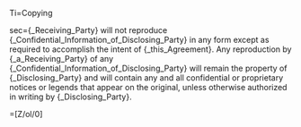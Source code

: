 Ti=Copying

sec={_Receiving_Party} will not reproduce {_Confidential_Information_of_Disclosing_Party} in any form except as required to accomplish the intent of {_this_Agreement}. Any reproduction by {_a_Receiving_Party} of any {_Confidential_Information_of_Disclosing_Party} will remain the property of {_Disclosing_Party} and will contain any and all confidential or proprietary notices or legends that appear on the original, unless otherwise authorized in writing by {_Disclosing_Party}.

=[Z/ol/0]
